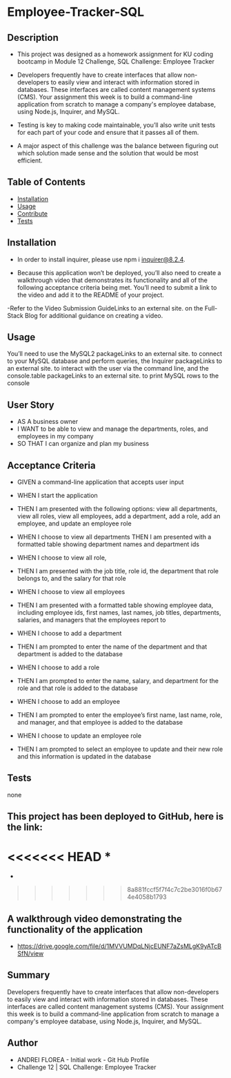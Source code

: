 # Employee-Tracker-SQL





 ## Description 

- This project was designed as a homework assignment for KU coding bootcamp in Module 12 Challenge, SQL Challenge: Employee Tracker


-  Developers frequently have to create interfaces that allow non-developers to easily view and interact with information stored in databases. These interfaces are called content management systems (CMS). Your assignment this week is to build a command-line application from scratch to manage a company's employee database, using Node.js, Inquirer, and MySQL.

- Testing is key to making code maintainable, you’ll also write unit tests for each part of your code and ensure that it passes all of them.


- A major aspect of this challenge was the balance between figuring out which solution made sense and the solution that would be most efficient.





 ## Table of Contents

  - [Installation](#installation)
  - [Usage](#usage)
  - [Contribute](#contribute)
  - [Tests](#tests)
 
 
 
 ## Installation

  - In order to install inquirer, please use npm i inquirer@8.2.4.

  - Because this application won’t be deployed, you’ll also need to create a walkthrough video that demonstrates its functionality and all of the following acceptance criteria being met. You’ll need to submit a link to the video and add it to the README of your project.

  -Refer to the Video Submission GuideLinks to an external site. on the Full-Stack Blog for additional guidance on creating a video.


## Usage

 You’ll need to use the MySQL2 packageLinks to an external site. to connect to your MySQL database and perform queries, the Inquirer packageLinks to an external site. to interact with the user via the command line, and the console.table packageLinks to an external site. to print MySQL rows to the console

## User Story

- AS A business owner
- I WANT to be able to view and manage the departments, roles, and employees in my company
- SO THAT I can organize and plan my business


## Acceptance Criteria


- GIVEN a command-line application that accepts user input

- WHEN I start the application

- THEN I am presented with the following options: view all departments, view all roles, view all employees, add a department, add a role, add an employee, and update an employee role

- WHEN I choose to view all departments
THEN I am presented with a formatted table showing department names and department ids

- WHEN I choose to view all role,

- THEN I am presented with the job title, role id, the department that role belongs to, and the salary for that role
- WHEN I choose to view all employees

- THEN I am presented with a formatted table showing employee data, including employee ids, first names, last names, job titles, departments, salaries, and managers that the employees report to

- WHEN I choose to add a department

- THEN I am prompted to enter the name of the department and that department is added to the database

- WHEN I choose to add a role

- THEN I am prompted to enter the name, salary, and department for the role and that role is added to the database

- WHEN I choose to add an employee

- THEN I am prompted to enter the employee’s first name, last name, role, and manager, and that employee is added to the database

- WHEN I choose to update an employee role

- THEN I am prompted to select an employee to update and their new role and this information is updated in the database

## Tests

  none

 

  ## This project has been deployed to GitHub, here is the link:

<<<<<<< HEAD
  *
=======
  * 
>>>>>>> 8a881fccf5f7f4c7c2be3016f0b674e4058b1793
 
 
 
 
 ## A walkthrough video demonstrating the functionality of the application
 
 * https://drive.google.com/file/d/1MVVUMDqLNjcEUNF7aZsMLgK9yATcBSfN/view 


## Summary

Developers frequently have to create interfaces that allow non-developers to easily view and interact with information stored in databases. These interfaces are called content management systems (CMS). Your assignment this week is to build a command-line application from scratch to manage a company's employee database, using Node.js, Inquirer, and MySQL.



## Author
 * ANDREI FLOREA - Initial work - Git Hub Profile
 * Challenge 12 |   SQL Challenge: Employee Tracker
